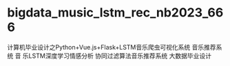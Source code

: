 # bigdata_music_lstm_rec_nb2023_666
计算机毕业设计之Python+Vue.js+Flask+LSTM音乐爬虫可视化系统 音乐推荐系统 音 乐LSTM深度学习情感分析 协同过滤算法音乐推荐系统 大数据毕业设计
